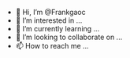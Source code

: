 - 👋 Hi, I’m @Frankgaoc
- 👀 I’m interested in ...
- 🌱 I’m currently learning ...
- 💞️ I’m looking to collaborate on ...
- 📫 How to reach me ...

<!---
Frankgaoc/Frankgaoc is a ✨ special ✨ repository because its `README.md` (this file) appears on your GitHub profile.
You can click the Preview link to take a look at your changes.
--->
